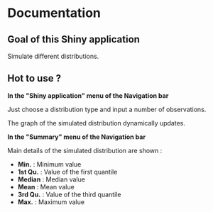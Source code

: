Documentation
===

Goal of this Shiny application
---

Simulate different distributions.

Hot to use ?
---

**In the "Shiny application" menu of the Navigation bar**

Just choose a distribution type and input a number of observations.

The graph of the simulated distribution dynamically updates.

**In the "Summary" menu of the Navigation bar**

Main details of the simulated distribution are shown :

* __Min.__ : Minimum value
* __1st Qu.__ : Value of the first quantile
* __Median__ : Median value
* __Mean__ : Mean value
* __3rd Qu.__ : Value of the third quantile
* __Max.__ : Maximum value
